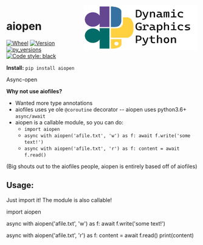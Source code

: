 <a href="https://github.com/dynamic-graphics-inc/dgpy-libs">
<img align="right" src="https://github.com/dynamic-graphics-inc/dgpy-libs/blob/master/docs/images/dgpy_banner.svg?raw=true" alt="drawing" height="120" width="300"/>
</a>

# aiopen

[![Wheel](https://img.shields.io/pypi/wheel/aiopen.svg)](https://img.shields.io/pypi/wheel/aiopen.svg)
[![Version](https://img.shields.io/pypi/v/aiopen.svg)](https://img.shields.io/pypi/v/aiopen.svg)
[![py_versions](https://img.shields.io/pypi/pyversions/aiopen.svg)](https://img.shields.io/pypi/pyversions/aiopen.svg)
[![Code style: black](https://img.shields.io/badge/code%20style-black-000000.svg)](https://github.com/psf/black)

**Install:** `pip install aiopen`

Async-open

**Why not use aiofiles?**

 - Wanted more type annotations
 - aiofiles uses ye ole `@coroutine` decorator -- aiopen uses python3.6+ `async/await`
 - aiopen is a callable module, so you can do:
 	- `import aiopen`
 	- `async with aiopen('afile.txt', 'w') as f: await f.write('some text!')`
 	- `async with aiopen('afile.txt', 'r') as f: content = await f.read()`


(Big shouts out to the aiofiles people, aiopen is entirely based off of aiofiles)


## Usage:

Just import it! The module is also callable!


import aiopen

async with aiopen('afile.txt', 'w') as f:
    await f.write('some text!')

async with aiopen('afile.txt', 'r') as f:
    content = await f.read()
    print(content)

